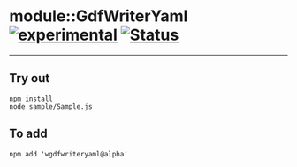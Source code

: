 
# module::GdfWriterYaml [![experimental](https://img.shields.io/badge/stability-experimental-orange.svg)](https://github.com/emersion/stability-badges#experimental) [![Status](https://github.com/Wandalen/wGdfWriterYaml/workflows/Test/badge.svg)](https://github.com/Wandalen/wGdfWriterYaml/actions?query=workflow%3ATest)

___

## Try out
```
npm install
node sample/Sample.js
```

## To add
```
npm add 'wgdfwriteryaml@alpha'
```

